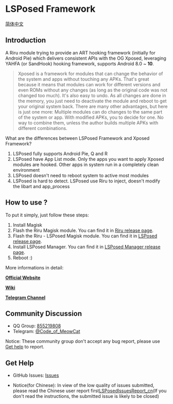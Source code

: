# LSPosed Framework

[简体中文](https://github.com/ElderDrivers/LSPosed/wiki/%E7%AE%80%E4%BB%8B)

## Introduction 

A Riru module trying to provide an ART hooking framework (initially for Android Pie) which delivers consistent APIs with the OG Xposed, leveraging YAHFA (or SandHook) hooking framework, supports Android 8.0 ~ **10**.

> Xposed is a framework for modules that can change the behavior of the system and apps without touching any APKs. That's great because it means that modules can work for different versions and even ROMs without any changes (as long as the original code was not changed too much). It's also easy to undo. As all changes are done in the memory, you just need to deactivate the module and reboot to get your original system back. There are many other advantages, but here is just one more: Multiple modules can do changes to the same part of the system or app. With modified APKs, you to decide for one. No way to combine them, unless the author builds multiple APKs with different combinations.

What are the differences between LSPosed Framework and Xposed Framework?

1. LSPosed fully supports Android Pie, Q and R
2. LSPosed have App List mode. Only the apps you want to apply Xposed modules are hooked. Other apps in system run in a completely clean environment
3. LSPosed doesn't need to reboot system to active most modules
4. LSPosed is hard to detect. LSPosed use Riru to inject, doesn't modify the libart and app_process

## How to use ?

To put it simply, just follow these steps:

1. Install Magisk
2. Flash the Riru Magisk module. You can find it in [Riru release page](https://github.com/RikkaApps/Riru/releases).
3. Flash the Riru - LSPosed Magisk module. You can find it in [LSPosed release page](https://github.com/ElderDrivers/LSPosed/releases).
4. Install LSPosed Manager. You can find it in [LSPosed Manager release page](https://github.com/ElderDrivers/LSPosedManager/releases).
5. Reboot :)

More informations in detail:

[**Official Website**](http://lspd.meowcat.org/)

[**Wiki**](https://github.com/ElderDrivers/LSPosed/wiki)

[**Telegram Channel**](https://t.me/LSPosed/)

## Community Discussion

- QQ Group: [855219808](http://shang.qq.com/wpa/qunwpa?idkey=fae42a3dba9dc758caf63e971be2564e67bf7edd751a2ff1c750478b0ad1ca3f)
- Telegram: [@Code_of_MeowCat](http://t.me/Code_of_MeowCat)

Notice: These community group don't accept any bug report, please use [Get help](#get-help) to report.

## Get Help

- GitHub Issues: [Issues](https://github.com/ElderDrivers/LSPosed/issues/)

- Notice(for Chinese): In view of the low quality of issues submitted, please read the Chinese user report first[LSPosedIssuesReport_cn](http://lspd.meowcat.org/assets/LSPosedIssuesReport_cn.txt)(If you don't read the instructions, the submitted issue is likely to be closed)
